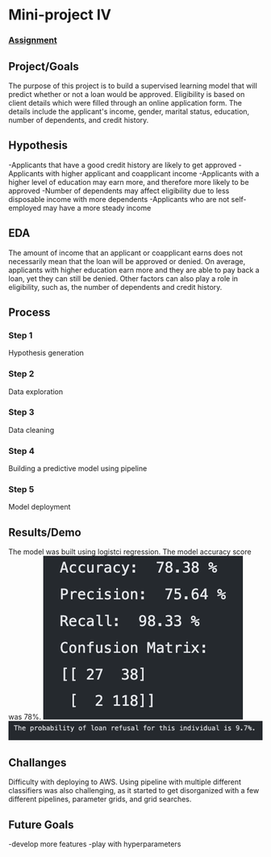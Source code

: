 # Mini-project IV

### [Assignment](assignment.md)

## Project/Goals
The purpose of this project is to build a supervised learning model that will predict whether or not a loan would be approved. Eligibility is based on client details which were filled through an online application form. The details include the applicant's income, gender, marital status, education, number of dependents, and credit history.

## Hypothesis
-Applicants that have a good credit history are likely to get approved
-Applicants with higher applicant and coapplicant income
-Applicants with a higher level of education may earn more, and therefore more likely to be approved
-Number of dependents may affect eligibility due to less disposable income with more dependents
-Applicants who are not self-employed may have a more steady income

## EDA 
The amount of income that an applicant or coapplicant earns does not necessarily mean that the loan will be approved or denied. On average, applicants with higher education earn more and they are able to pay back a loan, yet they can still be denied. Other factors can also play a role in eligibility, such as, the number of dependents and credit history.

## Process
### Step 1
Hypothesis generation
### Step 2
Data exploration
### Step 3
Data cleaning
### Step 4 
Building a predictive model using pipeline
### Step 5
Model deployment

## Results/Demo
The model was built using logistci regression. The model accuracy score was 78%.
![plot](images/result.png)
![plot](images/result2.png)
## Challanges 
Difficulty with deploying to AWS. Using pipeline with multiple different classifiers was also challenging, as it started to get disorganized with a few different pipelines, parameter grids, and grid searches.

## Future Goals
-develop more features
-play with hyperparameters